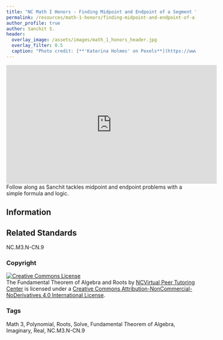 ```yaml
---
title: "NC Math I Honors - Finding Midpoint and Endpoint of a Segment "
permalink: /resources/math-1-honors/finding-midpoint-and-endpoint-of-a-segment 
author_profile: true
author: Sanchit S.
header:
  overlay_image: /assets/images/math_1_honors_header.jpg 
  overlay_filter: 0.5
  caption: "Photo credit: [**'Katerina Holmes' on Pexels**](https://www.pexels.com/photo/black-schoolboy-solving-math-examples-on-whiteboard-in-classroom-5905965/)"
---
```



<iframe width="560" height="315" src="https://ncvps.yuja.com/V/Video?v=2453268&node=8939136&a=592319291&preload=false" frameborder="0" webkitallowfullscreen mozallowfullscreen allowfullscreen></iframe>
Follow along as Sanchit tackles midpoint and endpoint problems with a simple formula and logic.

## Information

## Related Standards
NC.M3.N-CN.9

### Copyright
<a rel="license" href="http://creativecommons.org/licenses/by-nc-nd/4.0/"><img alt="Creative Commons License" style="border-width:0" src="https://i.creativecommons.org/l/by-nc-nd/4.0/88x31.png" /></a><br /><span xmlns:dct="http://purl.org/dc/terms/" href="http://purl.org/dc/dcmitype/MovingImage" property="dct:title" rel="dct:type">The Fundamental Theorem of Algebra and Roots</span> by <a xmlns:cc="http://creativecommons.org/ns#" href="/resources/math-3-honors/the-fundamental-theorem-of-algebra-and-roots" property="cc:attributionName" rel="cc:attributionURL">NCVirtual Peer Tutoring Center</a> is licensed under a <a rel="license" href="http://creativecommons.org/licenses/by-nc-nd/4.0/">Creative Commons Attribution-NonCommercial-NoDerivatives 4.0 International License</a>.

### Tags
Math 3, Polynomial, Roots, Solve, Fundamental Theorem of Algebra, Imaginary, Real, NC.M3.N-CN.9

<a href="/resources/math-3-honors">
  <span style="font-size: 48px; color: #00000;">
    <i class="fas fa-arrow-circle-left"> </i>
  </span>
</a> 